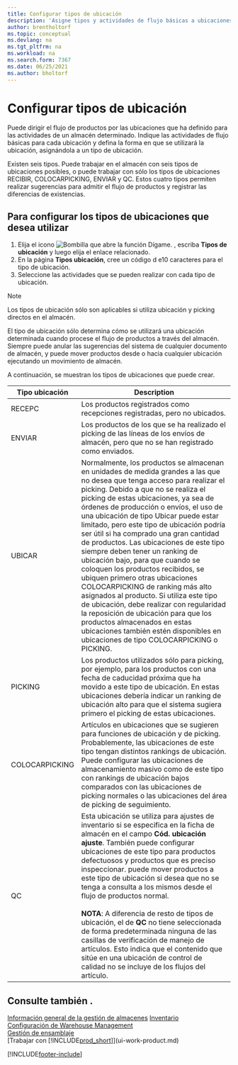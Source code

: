 ```yaml
---
title: Configurar tipos de ubicación
description: 'Asigne tipos y actividades de flujo básicas a ubicaciones y, al hacerlo, defina la forma en que se utilizan las ubicaciones para determinadas actividades de almacén.'
author: brentholtorf
ms.topic: conceptual
ms.devlang: na
ms.tgt_pltfrm: na
ms.workload: na
ms.search.form: 7367
ms.date: 06/25/2021
ms.author: bholtorf
---
```

# <a name="set-up-bin-types"></a>Configurar tipos de ubicación

Puede dirigir el flujo de productos por las ubicaciones que ha definido para las actividades de un almacén determinado. Indique las actividades de flujo básicas para cada ubicación y defina la forma en que se utilizará la ubicación, asignándola a un tipo de ubicación.  

Existen seis tipos. Puede trabajar en el almacén con seis tipos de ubicaciones posibles, o puede trabajar con sólo los tipos de ubicaciones RECIBIR, COLOCARPICKING, ENVIAR y QC. Estos cuatro tipos permiten realizar sugerencias para admitir el flujo de productos y registrar las diferencias de existencias.  

## <a name="to-set-up-the-bin-types-you-want-to-use"></a>Para configurar los tipos de ubicaciones que desea utilizar

1.  Elija el icono ![Bombilla que abre la función Dígame.](media/ui-search/search_small.png "Dígame qué desea hacer") , escriba **Tipos de ubicación** y luego elija el enlace relacionado.  
2.  En la página **Tipos ubicación**, cree un código d e10 caracteres para el tipo de ubicación.  
3.  Seleccione las actividades que se pueden realizar con cada tipo de ubicación.  

> [!NOTE]  
>  Los tipos de ubicación sólo son aplicables si utiliza ubicación y picking directos en el almacén.  

El tipo de ubicación sólo determina cómo se utilizará una ubicación determinada cuando procese el flujo de productos a través del almacén. Siempre puede anular las sugerencias del sistema de cualquier documento de almacén, y puede mover productos desde o hacia cualquier ubicación ejecutando un movimiento de almacén.  

A continuación, se muestran los tipos de ubicaciones que puede crear.  

|Tipo ubicación|Description|  
|------------------|---------------------------------------|  
|RECEPC|Los productos registrados como recepciones registradas, pero no ubicados.|  
|ENVIAR|Los productos de los que se ha realizado el picking de las líneas de los envíos de almacén, pero que no se han registrado como enviados.|  
|UBICAR|Normalmente, los productos se almacenan en unidades de medida grandes a las que no desea que tenga acceso para realizar el picking. Debido a que no se realiza el picking de estas ubicaciones, ya sea de órdenes de producción o envíos, el uso de una ubicación de tipo Ubicar puede estar limitado, pero este tipo de ubicación podría ser útil si ha comprado una gran cantidad de productos. Las ubicaciones de este tipo siempre deben tener un ranking de ubicación bajo, para que cuando se coloquen los productos recibidos, se ubiquen primero otras ubicaciones COLOCARPICKING de ranking más alto asignados al producto. Si utiliza este tipo de ubicación, debe realizar con regularidad la reposición de ubicación para que los productos almacenados en estas ubicaciones también estén disponibles en ubicaciones de tipo COLOCARPICKING o PICKING.|  
|PICKING|Los productos utilizados sólo para picking, por ejemplo, para los productos con una fecha de caducidad próxima que ha movido a este tipo de ubicación. En estas ubicaciones debería indicar un ranking de ubicación alto para que el sistema sugiera primero el picking de estas ubicaciones.|  
|COLOCARPICKING|Artículos en ubicaciones que se sugieren para funciones de ubicación y de picking. Probablemente, las ubicaciones de este tipo tengan distintos rankings de ubicación. Puede configurar las ubicaciones de almacenamiento masivo como de este tipo con rankings de ubicación bajos comparados con las ubicaciones de picking normales o las ubicaciones del área de picking de seguimiento.|  
|QC|Esta ubicación se utiliza para ajustes de inventario si se especifica en la ficha de almacén en el campo **Cód. ubicación ajuste**. También puede configurar ubicaciones de este tipo para productos defectuosos y productos que es preciso inspeccionar. puede mover productos a este tipo de ubicación si desea que no se tenga a consulta a los mismos desde el flujo de productos normal.<br /><br /> **NOTA**: A diferencia de resto de tipos de ubicación, el de **QC** no tiene seleccionada de forma predeterminada ninguna de las casillas de verificación de manejo de artículos. Esto indica que el contenido que sitúe en una ubicación de control de calidad no se incluye de los flujos del artículo.|  

## <a name="see-also"></a>Consulte también .

[Información general de la gestión de almacenes](design-details-warehouse-management.md)
[Inventario](inventory-manage-inventory.md)  
[Configuración de Warehouse Management](warehouse-setup-warehouse.md)  
[Gestión de ensamblaje](assembly-assemble-items.md)  
[Trabajar con [!INCLUDE[prod_short](includes/prod_short.md)]](ui-work-product.md)


[!INCLUDE[footer-include](includes/footer-banner.md)]
